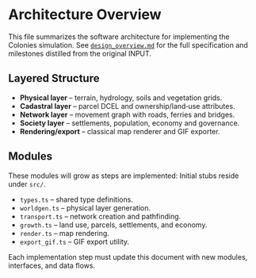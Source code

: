 # Architecture Overview

This file summarizes the software architecture for implementing the Colonies simulation.
See [`design_overview.md`](design_overview.md) for the full specification and
milestones distilled from the original INPUT.

## Layered Structure
- **Physical layer** – terrain, hydrology, soils and vegetation grids.
- **Cadastral layer** – parcel DCEL and ownership/land‑use attributes.
- **Network layer** – movement graph with roads, ferries and bridges.
- **Society layer** – settlements, population, economy and governance.
- **Rendering/export** – classical map renderer and GIF exporter.

## Modules
These modules will grow as steps are implemented:
Initial stubs reside under `src/`.
- `types.ts` – shared type definitions.
- `worldgen.ts` – physical layer generation.
- `transport.ts` – network creation and pathfinding.
- `growth.ts` – land use, parcels, settlements, and economy.
- `render.ts` – map rendering.
- `export_gif.ts` – GIF export utility.

Each implementation step must update this document with new modules,
interfaces, and data flows.
